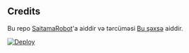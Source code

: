 

## Credits

Bu repo [SaitamaRobot](https://github.com/AnimeKaizoku/SaitamaRobot)'a aiddir və tərcüməsi [Bu şəxsə](https://t.me/rihad) aiddir. 

[![Deploy](https://www.herokucdn.com/deploy/button.svg)](https://heroku.com/deploy?template=https://github.com/Abdulla034/Sofia-Bot.git)

